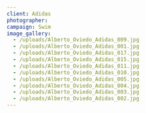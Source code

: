```yaml
---
client: Adidas
photographer: 
campaign: Swim
image_gallery:
  - /uploads/Alberto_Oviedo_Adidas_009.jpg
  - /uploads/Alberto_Oviedo_Adidas_001.jpg
  - /uploads/Alberto_Oviedo_Adidas_017.jpg
  - /uploads/Alberto_Oviedo_Adidas_015.jpg
  - /uploads/Alberto_Oviedo_Adidas_011.jpg
  - /uploads/Alberto_Oviedo_Adidas_010.jpg
  - /uploads/Alberto_Oviedo_Adidas_005.jpg
  - /uploads/Alberto_Oviedo_Adidas_004.jpg
  - /uploads/Alberto_Oviedo_Adidas_003.jpg
  - /uploads/Alberto_Oviedo_Adidas_002.jpg
---
```


